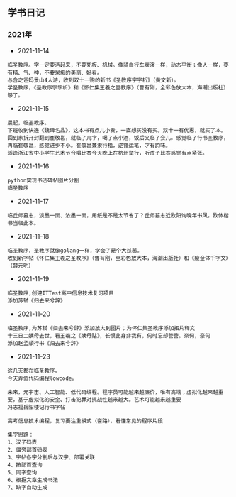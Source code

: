 ## 学书日记
### 2021年
- 2021-11-14
```text
临圣教序。字一定要活起来，不要死板、机械。像骑自行车表演一样，动态平衡；像人一样，要有精、气、神，不要呆痴的美丽、好看。
与含之爸妈景山4人游，收到双十一购的新书《圣教序字字析》（黄文新）。
学圣教序，《圣教序字字析》和《怀仁集王羲之圣教序》（曹有刚，全彩色放大本，海潮出版社）够了。
```
- 2021-11-15
```
晨起，临圣教序。
下班收到快递《魏碑名品》，这本书有点儿小贵，一直想买没有买。双十一有优惠，就买了本。
回到家拆开封翻到崔敬邕，就临了几字，喝了点小酒，饭后又临了会儿。感觉临了行书圣教序，再临崔敬邕，感觉进步不小。崔敬邕兼隶行楷，逆锋运笔，才有韵味。
适逢浙江省中小学生艺术节合唱比赛今天晚上在杭州举行，听孩子比赛感觉有点紧张。
```
- 2021-11-16
```
python实现书法碑帖图片分割
临圣教序
```
- 2021-11-17
```
临丘师墓志，淡墨一面、浓墨一面，用纸是不是太节省了？丘师墓志近欧阳询晚年书风。欧体楷书当临此本。
```
- 2021-11-18
```
临圣教序，圣教序就像golang一样，学会了是个大杀器。
收到新字帖《怀仁集王羲之圣教序》（曹有刚，全彩色放大本，海潮出版社）和《瘦金体千字文》（薛元明）
```
- 2021-11-19
```
临圣教序,创建ITTest高中信息技术复习项目
添加苏轼《归去来兮辞》
```
- 2021-11-20
```
临圣教序,为苏轼《归去来兮辞》添加放大到图片；为怀仁集圣教序添加拓片释文
十三日二姨母去世，看王羲之《姨母贴》，长恨此身非我有，何时忘却营营。奈何，奈何
添加赵孟頫行书《归去来兮辞》
```

- 2021-11-23

```text
这几天都在临圣教序。
今天弄低代码编程lowcode。

未来，元宇宙、人工智能、低代码编程。程序员可能越来越廉价，唯有高端；虚拟化越来越重要，基于虚拟化的安全、打击犯罪对挑战性越来越大。艺术可能越来越重要
冯志福岳阳楼记行书字帖

高考信息技术编程，复习要注重模式（套路），看懂常见的程序片段

集字思路：
1、汉子码表
2、偏旁部首码表
3、字帖各字分割后与汉字、部署关联
4、按部首查询
5、同字查询
6、根据文章生成书法
7、缺字自动生成

```

